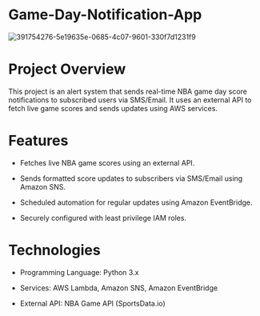 # Game-Day-Notification-App

![391754276-5e19635e-0685-4c07-9601-330f7d1231f9](https://github.com/user-attachments/assets/3b02a6ef-4557-499d-84dc-2fb19671ae44)

# Project Overview

This project is an alert system that sends real-time NBA game day score notifications to subscribed users via SMS/Email. It uses an external API to fetch live game scores and sends updates using AWS services.

# Features

* Fetches live NBA game scores using an external API.

* Sends formatted score updates to subscribers via SMS/Email using Amazon SNS.

* Scheduled automation for regular updates using Amazon EventBridge.

* Securely configured with least privilege IAM roles.

# Technologies

* Programming Language: Python 3.x

* Services: AWS Lambda, Amazon SNS, Amazon EventBridge

* External API: NBA Game API (SportsData.io)
